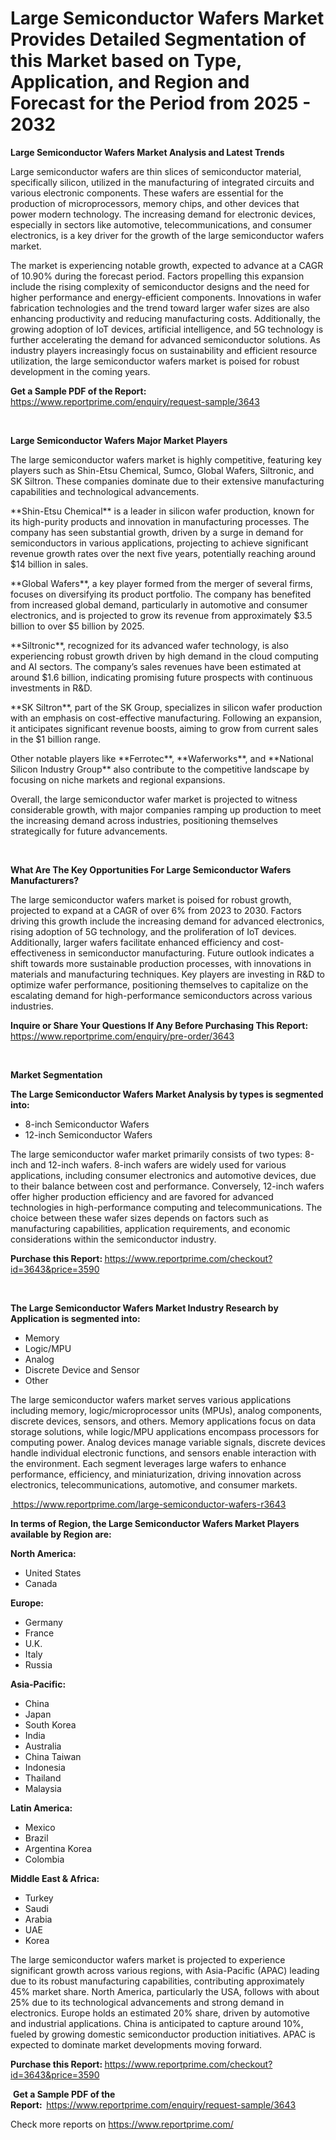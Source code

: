 <p><h1>Large Semiconductor Wafers Market Provides Detailed Segmentation of this Market based on Type, Application, and Region and Forecast for the Period from 2025 - 2032</h1></p><p><strong>Large Semiconductor Wafers Market Analysis and Latest Trends</strong></p>
<p><p>Large semiconductor wafers are thin slices of semiconductor material, specifically silicon, utilized in the manufacturing of integrated circuits and various electronic components. These wafers are essential for the production of microprocessors, memory chips, and other devices that power modern technology. The increasing demand for electronic devices, especially in sectors like automotive, telecommunications, and consumer electronics, is a key driver for the growth of the large semiconductor wafers market.</p><p>The market is experiencing notable growth, expected to advance at a CAGR of 10.90% during the forecast period. Factors propelling this expansion include the rising complexity of semiconductor designs and the need for higher performance and energy-efficient components. Innovations in wafer fabrication technologies and the trend toward larger wafer sizes are also enhancing productivity and reducing manufacturing costs. Additionally, the growing adoption of IoT devices, artificial intelligence, and 5G technology is further accelerating the demand for advanced semiconductor solutions. As industry players increasingly focus on sustainability and efficient resource utilization, the large semiconductor wafers market is poised for robust development in the coming years.</p></p>
<p><strong>Get a Sample PDF of the Report:&nbsp;</strong> <a href="https://www.reportprime.com/enquiry/request-sample/3643?utm_campaign=3126&utm_medium=2&utm_source=Github&utm_content=ia&utm_term=18032025&utm_id=large-semiconductor-wafers">https://www.reportprime.com/enquiry/request-sample/3643</a></p>
<p>&nbsp;</p>
<p><strong>Large Semiconductor Wafers Major Market Players</strong></p>
<p><p>The large semiconductor wafers market is highly competitive, featuring key players such as Shin-Etsu Chemical, Sumco, Global Wafers, Siltronic, and SK Siltron. These companies dominate due to their extensive manufacturing capabilities and technological advancements.</p><p>**Shin-Etsu Chemical** is a leader in silicon wafer production, known for its high-purity products and innovation in manufacturing processes. The company has seen substantial growth, driven by a surge in demand for semiconductors in various applications, projecting to achieve significant revenue growth rates over the next five years, potentially reaching around $14 billion in sales.</p><p>**Global Wafers**, a key player formed from the merger of several firms, focuses on diversifying its product portfolio. The company has benefited from increased global demand, particularly in automotive and consumer electronics, and is projected to grow its revenue from approximately $3.5 billion to over $5 billion by 2025.</p><p>**Siltronic**, recognized for its advanced wafer technology, is also experiencing robust growth driven by high demand in the cloud computing and AI sectors. The company’s sales revenues have been estimated at around $1.6 billion, indicating promising future prospects with continuous investments in R&D.</p><p>**SK Siltron**, part of the SK Group, specializes in silicon wafer production with an emphasis on cost-effective manufacturing. Following an expansion, it anticipates significant revenue boosts, aiming to grow from current sales in the $1 billion range.</p><p>Other notable players like **Ferrotec**, **Waferworks**, and **National Silicon Industry Group** also contribute to the competitive landscape by focusing on niche markets and regional expansions.</p><p>Overall, the large semiconductor wafer market is projected to witness considerable growth, with major companies ramping up production to meet the increasing demand across industries, positioning themselves strategically for future advancements.</p></p>
<p>&nbsp;</p>
<p><strong>What Are The Key Opportunities For Large Semiconductor Wafers Manufacturers?</strong></p>
<p><p>The large semiconductor wafers market is poised for robust growth, projected to expand at a CAGR of over 6% from 2023 to 2030. Factors driving this growth include the increasing demand for advanced electronics, rising adoption of 5G technology, and the proliferation of IoT devices. Additionally, larger wafers facilitate enhanced efficiency and cost-effectiveness in semiconductor manufacturing. Future outlook indicates a shift towards more sustainable production processes, with innovations in materials and manufacturing techniques. Key players are investing in R&D to optimize wafer performance, positioning themselves to capitalize on the escalating demand for high-performance semiconductors across various industries.</p></p>
<p><strong>Inquire or Share Your Questions If Any Before Purchasing This Report:</strong> <a href="https://www.reportprime.com/enquiry/pre-order/3643?utm_campaign=3126&utm_medium=2&utm_source=Github&utm_content=ia&utm_term=18032025&utm_id=large-semiconductor-wafers">https://www.reportprime.com/enquiry/pre-order/3643</a></p>
<p>&nbsp;</p>
<p><strong>Market Segmentation</strong></p>
<p><strong>The Large Semiconductor Wafers Market Analysis by types is segmented into:</strong></p>
<p><ul><li>8-inch Semiconductor Wafers</li><li>12-inch Semiconductor Wafers</li></ul></p>
<p><p>The large semiconductor wafer market primarily consists of two types: 8-inch and 12-inch wafers. 8-inch wafers are widely used for various applications, including consumer electronics and automotive devices, due to their balance between cost and performance. Conversely, 12-inch wafers offer higher production efficiency and are favored for advanced technologies in high-performance computing and telecommunications. The choice between these wafer sizes depends on factors such as manufacturing capabilities, application requirements, and economic considerations within the semiconductor industry.</p></p>
<p><strong>Purchase this Report:&nbsp;</strong><a href="https://www.reportprime.com/checkout?id=3643&price=3590&utm_campaign=3126&utm_medium=2&utm_source=Github&utm_content=ia&utm_term=18032025&utm_id=large-semiconductor-wafers">https://www.reportprime.com/checkout?id=3643&price=3590</a></p>
<p>&nbsp;</p>
<p><strong>The Large Semiconductor Wafers Market Industry Research by Application is segmented into:</strong></p>
<p><ul><li>Memory</li><li>Logic/MPU</li><li>Analog</li><li>Discrete Device and Sensor</li><li>Other</li></ul></p>
<p><p>The large semiconductor wafers market serves various applications including memory, logic/microprocessor units (MPUs), analog components, discrete devices, sensors, and others. Memory applications focus on data storage solutions, while logic/MPU applications encompass processors for computing power. Analog devices manage variable signals, discrete devices handle individual electronic functions, and sensors enable interaction with the environment. Each segment leverages large wafers to enhance performance, efficiency, and miniaturization, driving innovation across electronics, telecommunications, automotive, and consumer markets.</p></p>
<p><a href="https://www.reportprime.com/large-semiconductor-wafers-r3643?utm_campaign=3126&utm_medium=2&utm_source=Github&utm_content=ia&utm_term=18032025&utm_id=large-semiconductor-wafers">&nbsp;https://www.reportprime.com/large-semiconductor-wafers-r3643</a></p>
<p><strong>In terms of Region, the Large Semiconductor Wafers Market Players available by Region are:</strong></p>
<p>
    <p> <strong> North America: </strong>
        <ul>
            <li>United States</li>
            <li>Canada</li>
        </ul>
        </p> 
    <p> <strong> Europe: </strong>
        <ul>
            <li>Germany</li>
            <li>France</li>
            <li>U.K.</li>
            <li>Italy</li>
            <li>Russia</li>
        </ul>
        </p> 
    <p> <strong> Asia-Pacific: </strong>
        <ul>
            <li>China</li>
            <li>Japan</li>
            <li>South Korea</li>
            <li>India</li>
            <li>Australia</li>
            <li>China Taiwan</li>
            <li>Indonesia</li>
            <li>Thailand</li>
            <li>Malaysia</li>
        </ul>
        </p> 
    <p> <strong> Latin America: </strong>
        <ul>
            <li>Mexico</li>
            <li>Brazil</li>
            <li>Argentina Korea</li>
            <li>Colombia</li>
        </ul>
        </p> 
    <p> <strong> Middle East & Africa: </strong>
        <ul>
            <li>Turkey</li>
            <li>Saudi</li>
            <li>Arabia</li>
            <li>UAE</li>
            <li>Korea</li>
        </ul>
    </p>
    </p>
<p><p>The large semiconductor wafers market is projected to experience significant growth across various regions, with Asia-Pacific (APAC) leading due to its robust manufacturing capabilities, contributing approximately 45% market share. North America, particularly the USA, follows with about 25% due to its technological advancements and strong demand in electronics. Europe holds an estimated 20% share, driven by automotive and industrial applications. China is anticipated to capture around 10%, fueled by growing domestic semiconductor production initiatives. APAC is expected to dominate market developments moving forward.</p></p>
<p><strong>Purchase this Report: </strong><a href="https://www.reportprime.com/checkout?id=3643&price=3590&utm_campaign=3126&utm_medium=2&utm_source=Github&utm_content=ia&utm_term=18032025&utm_id=large-semiconductor-wafers">https://www.reportprime.com/checkout?id=3643&price=3590</a></p>
<p>&nbsp;<strong>Get a Sample PDF of the Report:&nbsp;&nbsp;</strong><a href="https://www.reportprime.com/enquiry/request-sample/3643?utm_campaign=3126&utm_medium=2&utm_source=Github&utm_content=ia&utm_term=18032025&utm_id=large-semiconductor-wafers">https://www.reportprime.com/enquiry/request-sample/3643</a></p>
<p><strong></strong></p>
<p>Check more reports on <a href="https://www.reportprime.com/?utm_campaign=3126&utm_medium=2&utm_source=Github&utm_content=ia&utm_term=18032025&utm_id=large-semiconductor-wafers">https://www.reportprime.com/</a></p>